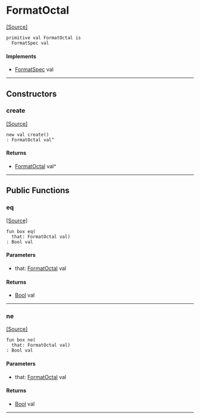 # FormatOctal
<span class="source-link">[[Source]](src/format/format_spec.md#L-0-8)</span>
```pony
primitive val FormatOctal is
  FormatSpec val
```

#### Implements

* [FormatSpec](format-FormatSpec.md) val

---

## Constructors

### create
<span class="source-link">[[Source]](src/format/format_spec.md#L-0-8)</span>


```pony
new val create()
: FormatOctal val^
```

#### Returns

* [FormatOctal](format-FormatOctal.md) val^

---

## Public Functions

### eq
<span class="source-link">[[Source]](src/format/format_spec.md#L-0-9)</span>


```pony
fun box eq(
  that: FormatOctal val)
: Bool val
```
#### Parameters

*   that: [FormatOctal](format-FormatOctal.md) val

#### Returns

* [Bool](builtin-Bool.md) val

---

### ne
<span class="source-link">[[Source]](src/format/format_spec.md#L-0-9)</span>


```pony
fun box ne(
  that: FormatOctal val)
: Bool val
```
#### Parameters

*   that: [FormatOctal](format-FormatOctal.md) val

#### Returns

* [Bool](builtin-Bool.md) val

---

